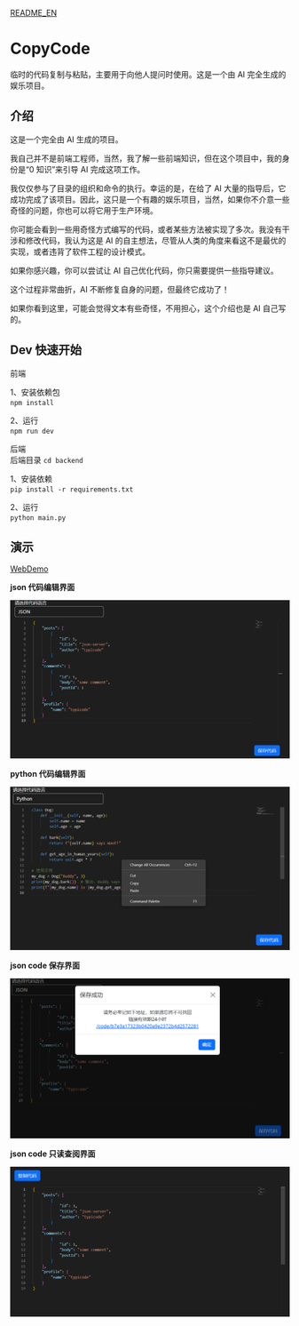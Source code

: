 [README_EN](./README.md)

# CopyCode

临时的代码复制与粘贴，主要用于向他人提问时使用。这是一个由 AI 完全生成的娱乐项目。

## 介绍

这是一个完全由 AI 生成的项目。

我自己并不是前端工程师，当然，我了解一些前端知识，但在这个项目中，我的身份是“0 知识”来引导 AI 完成这项工作。

我仅仅参与了目录的组织和命令的执行。幸运的是，在给了 AI 大量的指导后，它成功完成了该项目。因此，这只是一个有趣的娱乐项目，当然，如果你不介意一些奇怪的问题，你也可以将它用于生产环境。

你可能会看到一些用奇怪方式编写的代码，或者某些方法被实现了多次。我没有干涉和修改代码，我认为这是 AI
的自主想法，尽管从人类的角度来看这不是最优的实现，或者违背了软件工程的设计模式。

如果你感兴趣，你可以尝试让 AI 自己优化代码，你只需要提供一些指导建议。

这个过程非常曲折，AI 不断修复自身的问题，但最终它成功了！

如果你看到这里，可能会觉得文本有些奇怪，不用担心，这个介绍也是 AI 自己写的。

## Dev 快速开始

前端

1、安装依赖包  
`npm install`

2、运行  
`npm run dev`

后端  
后端目录 `cd backend`

1、安装依赖  
`pip install -r requirements.txt`

2、运行  
`python main.py`

## 演示
[WebDemo](https://democopycode.pythonanywhere.com/)

**json 代码编辑界面**

![img](./git_image/editor.png)

**python 代码编辑界面**

![img](./git_image/python-editor.png)

**json code 保存界面**

![img](./git_image/save.png)

**json code 只读查阅界面**

![img](./git_image/view.png)  
